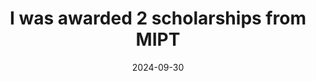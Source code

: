 ---
title:  I was awarded  2 scholarships from MIPT
date: '2024-09-30'
summary: This Autumn I was awarded 2 scholarships. K. V. Rudakov scientific academic scholarship and 1st degree personal scholarship for contributions to the development of numerical optimization methods. Overall cost is approximately $3300 during one semeter.
---